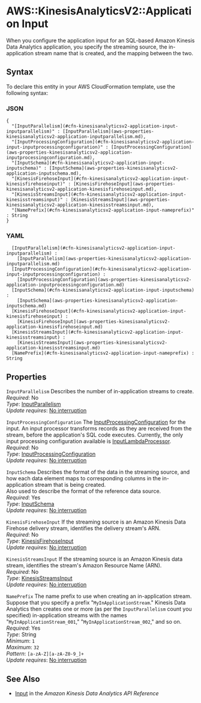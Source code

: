 # AWS::KinesisAnalyticsV2::Application Input<a name="aws-properties-kinesisanalyticsv2-application-input"></a>

When you configure the application input for an SQL\-based Amazon Kinesis Data Analytics application, you specify the streaming source, the in\-application stream name that is created, and the mapping between the two\. 

## Syntax<a name="aws-properties-kinesisanalyticsv2-application-input-syntax"></a>

To declare this entity in your AWS CloudFormation template, use the following syntax:

### JSON<a name="aws-properties-kinesisanalyticsv2-application-input-syntax.json"></a>

```
{
  "[InputParallelism](#cfn-kinesisanalyticsv2-application-input-inputparallelism)" : [InputParallelism](aws-properties-kinesisanalyticsv2-application-inputparallelism.md),
  "[InputProcessingConfiguration](#cfn-kinesisanalyticsv2-application-input-inputprocessingconfiguration)" : [InputProcessingConfiguration](aws-properties-kinesisanalyticsv2-application-inputprocessingconfiguration.md),
  "[InputSchema](#cfn-kinesisanalyticsv2-application-input-inputschema)" : [InputSchema](aws-properties-kinesisanalyticsv2-application-inputschema.md),
  "[KinesisFirehoseInput](#cfn-kinesisanalyticsv2-application-input-kinesisfirehoseinput)" : [KinesisFirehoseInput](aws-properties-kinesisanalyticsv2-application-kinesisfirehoseinput.md),
  "[KinesisStreamsInput](#cfn-kinesisanalyticsv2-application-input-kinesisstreamsinput)" : [KinesisStreamsInput](aws-properties-kinesisanalyticsv2-application-kinesisstreamsinput.md),
  "[NamePrefix](#cfn-kinesisanalyticsv2-application-input-nameprefix)" : String
}
```

### YAML<a name="aws-properties-kinesisanalyticsv2-application-input-syntax.yaml"></a>

```
﻿  [InputParallelism](#cfn-kinesisanalyticsv2-application-input-inputparallelism) : 
    [InputParallelism](aws-properties-kinesisanalyticsv2-application-inputparallelism.md)
﻿  [InputProcessingConfiguration](#cfn-kinesisanalyticsv2-application-input-inputprocessingconfiguration) : 
    [InputProcessingConfiguration](aws-properties-kinesisanalyticsv2-application-inputprocessingconfiguration.md)
﻿  [InputSchema](#cfn-kinesisanalyticsv2-application-input-inputschema) : 
    [InputSchema](aws-properties-kinesisanalyticsv2-application-inputschema.md)
﻿  [KinesisFirehoseInput](#cfn-kinesisanalyticsv2-application-input-kinesisfirehoseinput) : 
    [KinesisFirehoseInput](aws-properties-kinesisanalyticsv2-application-kinesisfirehoseinput.md)
﻿  [KinesisStreamsInput](#cfn-kinesisanalyticsv2-application-input-kinesisstreamsinput) : 
    [KinesisStreamsInput](aws-properties-kinesisanalyticsv2-application-kinesisstreamsinput.md)
﻿  [NamePrefix](#cfn-kinesisanalyticsv2-application-input-nameprefix) : String
```

## Properties<a name="aws-properties-kinesisanalyticsv2-application-input-properties"></a>

`InputParallelism`  <a name="cfn-kinesisanalyticsv2-application-input-inputparallelism"></a>
Describes the number of in\-application streams to create\.   
*Required*: No  
*Type*: [InputParallelism](aws-properties-kinesisanalyticsv2-application-inputparallelism.md)  
*Update requires*: [No interruption](https://docs.aws.amazon.com/AWSCloudFormation/latest/UserGuide/using-cfn-updating-stacks-update-behaviors.html#update-no-interrupt)

`InputProcessingConfiguration`  <a name="cfn-kinesisanalyticsv2-application-input-inputprocessingconfiguration"></a>
The [InputProcessingConfiguration](https://docs.aws.amazon.com/kinesisanalytics/latest/apiv2/API_InputProcessingConfiguration.html) for the input\. An input processor transforms records as they are received from the stream, before the application's SQL code executes\. Currently, the only input processing configuration available is [InputLambdaProcessor](https://docs.aws.amazon.com/kinesisanalytics/latest/apiv2/API_InputLambdaProcessor.html)\.   
*Required*: No  
*Type*: [InputProcessingConfiguration](aws-properties-kinesisanalyticsv2-application-inputprocessingconfiguration.md)  
*Update requires*: [No interruption](https://docs.aws.amazon.com/AWSCloudFormation/latest/UserGuide/using-cfn-updating-stacks-update-behaviors.html#update-no-interrupt)

`InputSchema`  <a name="cfn-kinesisanalyticsv2-application-input-inputschema"></a>
Describes the format of the data in the streaming source, and how each data element maps to corresponding columns in the in\-application stream that is being created\.  
Also used to describe the format of the reference data source\.  
*Required*: Yes  
*Type*: [InputSchema](aws-properties-kinesisanalyticsv2-application-inputschema.md)  
*Update requires*: [No interruption](https://docs.aws.amazon.com/AWSCloudFormation/latest/UserGuide/using-cfn-updating-stacks-update-behaviors.html#update-no-interrupt)

`KinesisFirehoseInput`  <a name="cfn-kinesisanalyticsv2-application-input-kinesisfirehoseinput"></a>
If the streaming source is an Amazon Kinesis Data Firehose delivery stream, identifies the delivery stream's ARN\.  
*Required*: No  
*Type*: [KinesisFirehoseInput](aws-properties-kinesisanalyticsv2-application-kinesisfirehoseinput.md)  
*Update requires*: [No interruption](https://docs.aws.amazon.com/AWSCloudFormation/latest/UserGuide/using-cfn-updating-stacks-update-behaviors.html#update-no-interrupt)

`KinesisStreamsInput`  <a name="cfn-kinesisanalyticsv2-application-input-kinesisstreamsinput"></a>
If the streaming source is an Amazon Kinesis data stream, identifies the stream's Amazon Resource Name \(ARN\)\.   
*Required*: No  
*Type*: [KinesisStreamsInput](aws-properties-kinesisanalyticsv2-application-kinesisstreamsinput.md)  
*Update requires*: [No interruption](https://docs.aws.amazon.com/AWSCloudFormation/latest/UserGuide/using-cfn-updating-stacks-update-behaviors.html#update-no-interrupt)

`NamePrefix`  <a name="cfn-kinesisanalyticsv2-application-input-nameprefix"></a>
The name prefix to use when creating an in\-application stream\. Suppose that you specify a prefix "`MyInApplicationStream`\." Kinesis Data Analytics then creates one or more \(as per the `InputParallelism` count you specified\) in\-application streams with the names "`MyInApplicationStream_001`," "`MyInApplicationStream_002`," and so on\.   
*Required*: Yes  
*Type*: String  
*Minimum*: `1`  
*Maximum*: `32`  
*Pattern*: `[a-zA-Z][a-zA-Z0-9_]+`  
*Update requires*: [No interruption](https://docs.aws.amazon.com/AWSCloudFormation/latest/UserGuide/using-cfn-updating-stacks-update-behaviors.html#update-no-interrupt)

## See Also<a name="aws-properties-kinesisanalyticsv2-application-input--seealso"></a>
+  [Input](https://docs.aws.amazon.com/kinesisanalytics/latest/apiv2/API_Input.html) in the *Amazon Kinesis Data Analytics API Reference* 